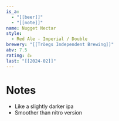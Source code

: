```yaml
---
is_a:
  - "[[beer]]"
  - "[[note]]"
name: Nugget Nectar
style:
  - Red Ale - Imperial / Double
brewery: "[[Tröegs Independent Brewing]]"
abv: 7.5
rating: 👍
last: "[[2024-02]]"
---
```

# Notes
- Like a slightly darker ipa
- Smoother than nitro version
